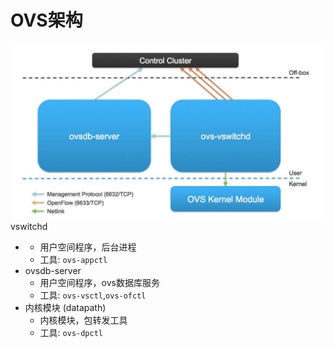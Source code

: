 # OVS架构

![](/assets/network-virtualnet-ovs-code1.png)vswitchd

* * 用户空间程序，后台进程
  * 工具:
    `ovs-appctl`
* ovsdb-server
  * 用户空间程序，ovs数据库服务
  * 工具:
    `ovs-vsctl`,`ovs-ofctl`
* 内核模块 \(datapath\)
  * 内核模块，包转发工具
  * 工具:
    `ovs-dpctl`



